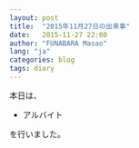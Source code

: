 ```yaml
---
layout: post
title:  "2015年11月27日の出来事"
date:   2015-11-27 22:00
author: "FUNABARA Masao"
lang: "ja"
categories: blog
tags: diary
---
```


本日は、

* アルバイト

を行いました。
